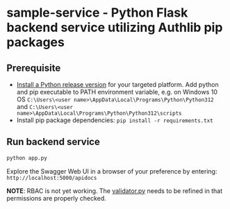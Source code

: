 # sample-service - Python Flask backend service utilizing Authlib pip packages

## Prerequisite

- [Install a Python release version](https://www.python.org/downloads/windows/) for your targeted platform. Add python and pip executable to PATH environment variable, e.g. on Windows 10 OS `C:\Users\<user name>\AppData\Local\Programs\Python\Python312` and `C:\Users\<user name>\AppData\Local\Programs\Python\Python312\scripts`
- Install pip package dependencies: `pip install -r requirements.txt`

## Run backend service 

```sh
python app.py
```

Explore the Swagger Web UI in a browser of your preference by entering: `http://localhost:5000/apidocs`

**NOTE**: RBAC is not yet working. The [validator.py](./validator.py) needs to be refined in that permissions are properly checked.

